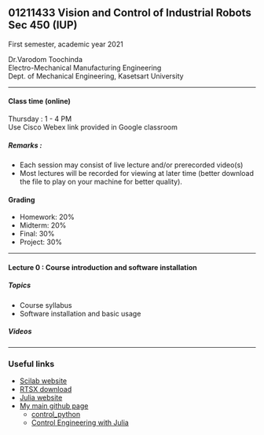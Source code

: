 ## 01211433 Vision and Control of Industrial Robots Sec 450 (IUP)

First semester, academic year 2021

Dr.Varodom Toochinda
<br>Electro-Mechanical Manufacturing Engineering
<br>Dept. of Mechanical Engineering, Kasetsart University

<hr>

#### Class time (online)

Thursday : 1 - 4 PM 
<br>Use Cisco Webex link provided in Google classroom

##### Remarks :
<ul>
  <li />Each session may consist of live lecture and/or prerecorded video(s)
  <li />Most lectures will be recorded for viewing at later time (better download the file to play on your machine for better quality).
</ul>

#### Grading
<ul>
  <li />Homework: 20%
  <li />Midterm: 20%
  <li />Final: 30%
  <li />Project: 30%
 </ul>

<hr>

#### Lecture 0 : Course introduction and software installation

##### Topics
<ul>
  <li />Course syllabus
  <li />Software installation and basic usage
</ul>

##### Videos

<hr>

### Useful links
<ul>
  <li /><a href="https://www.scilab.org/">Scilab website</a>
  <li /><a href="https://scilabdotninja.wordpress.com/rtsx/download-rtsx/">RTSX download</a>
  <li /><a href="https://julialang.org/">Julia website</a>
  <li /><a href="https://dewdotninja.github.io/">My main github page</a>
  <ul>
    <li /><a href="https://github.com/dewdotninja/control_python">control_python</a>
    <li /><a href="https://dewdotninja.github.io/julia/control/julia_control.html">Control Engineering with Julia</a>
  </ul>
</ul>
